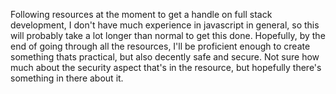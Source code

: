 Following resources at the moment to get a handle on full stack development, I don't have much experience in javascript in general, so this will probably take a lot longer than normal to get this done. Hopefully, by the end of going through all the resources, I'll be proficient enough to create something thats practical, but also decently safe and secure. Not sure how much about the security aspect that's in the resource, but hopefully there's something in there about it.
